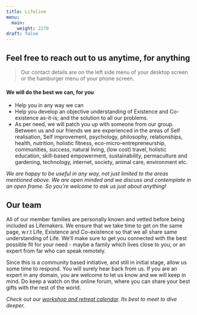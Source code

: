 ```yaml
---
title: Lifeline 
menu: 
  main:
    weight: 2270
draft: false
---
```


## Feel free to reach out to us anytime, for anything 

> Our contact details are on the left side menu of your desktop screen or the hamburger menu of your phone screen.

#### We will do the best we can, for you
* Help you in any way we can 
* Help you develop an objective understanding of Existence and Co-existence as-it-is; and the solution to all our problems.
* As per need, we will patch you up with someone from our group. Between us and our friends we are experienced in the areas of Self realisation, Self improvement, psychology, philosophy, relationships, health, nutrition, holistic fitness, eco-micro-entrepreneurship, communities, success, natural living, (low cost) travel, holistic education, skill-based empowerment, sustainability, permaculture and gardening, technology, internet, society, animal care, environment etc.

*We are happy to be useful in any way, not just limited to the areas mentioned above. We are open minded and we discuss and contemplate in an open frame. So you’re welcome to ask us just about anything!*

## Our team

All of our member families are personally known and vetted before being included as Lifemakers. We ensure that we take time to get on the same page, w.r.t Life, Existence and Co-existence so that we all share same understanding of Life. We’ll make sure to get you connected with the best possible fit for your need - maybe a family which lives close to you, or an expert from far who can speak remotely.  

Since this is a community based initiative, and still in initial stage, allow us some time to respond. You will surely hear back from us. If you are an expert in any domain, you are welcome to let us know and we will keep in mind. Do keep a watch on the online forum, where you can share your best gifts with the rest of the world.

*Check out our [workshop and retreat calendar](/workshops-and-retreats). Its best to meet to dive deeper.*
